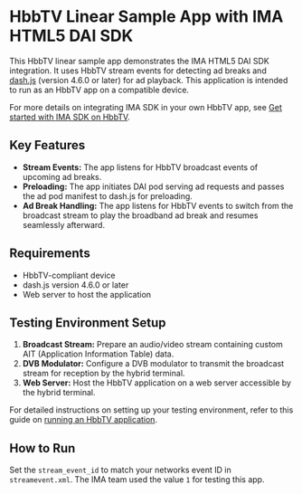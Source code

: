 # HbbTV Linear Sample App with IMA HTML5 DAI SDK

This HbbTV linear sample app demonstrates the IMA HTML5 DAI SDK integration. It
uses HbbTV stream events for detecting ad breaks and
[dash.js](https://github.com/Dash-Industry-Forum/dash.js/)
(version 4.6.0 or later) for ad playback. This application is intended to run
as an HbbTV app on a compatible device.

For more details on integrating IMA SDK in your own HbbTV app, see
[Get started with IMA SDK on HbbTV](https://developers.google.com/ad-manager/dynamic-ad-insertion/sdk/html5/hbbtv).

## Key Features

* **Stream Events:** The app listens for HbbTV broadcast events of upcoming ad
breaks.
* **Preloading:** The app initiates DAI pod serving ad requests and passes the
ad pod manifest to dash.js for preloading.
* **Ad Break Handling:** The app listens for HbbTV events to switch from the
broadcast stream to play the broadband ad break and resumes seamlessly
afterward.

## Requirements

* HbbTV-compliant device
* dash.js version 4.6.0 or later
* Web server to host the application

## Testing Environment Setup

1. **Broadcast Stream:** Prepare an audio/video stream containing custom AIT
(Application Information Table) data.
2. **DVB Modulator:** Configure a DVB modulator to transmit the broadcast stream
for reception by the hybrid terminal.
3. **Web Server:** Host the HbbTV application on a web server accessible by the
hybrid terminal.

For detailed instructions on setting up your testing environment, refer to this
guide on [running an HbbTV application](https://developer.hbbtv.org/tutorials/running-a-hbbtv-application-on-a-hybrid-terminal/).

## How to Run

Set the `stream_event_id` to match your networks event ID in `streamevent.xml`.
The IMA team used the value `1` for testing this app.
